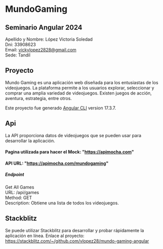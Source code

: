 # MundoGaming

## Seminario Angular 2024
Apellido y Nombre: López Victoria Soledad  
Dni: 33908623  
Email: vickylopez2828@gmail.com  
Sede: Tandil  

## Proyecto
Mundo Gaming es una aplicación web diseñada para los entusiastas de los videojuegos. La plataforma permite a los usuarios explorar, seleccionar y comprar una amplia variedad de videojuegos. Existen juegos de acción, aventura, estrategia, entre otros.

Este proyecto fue generado [Angular CLI](https://github.com/angular/angular-cli) version 17.3.7.

## Api
La API proporciona datos de videojuegos que se pueden usar para desarrollar la aplicación.  
#### Pagina utilizada para hacer el Mock: "https://apimocha.com"
#### API URL: "https://apimocha.com/mundogaming"
##### Endpoint
  Get All Games  
  URL: /api/games  
  Method: GET  
  Description: Obtiene una lista de todos los videojuegos.

## Stackblitz
Se puede utilizar Stackblitz para desarrollar y probar rápidamente la aplicación en línea. Enlace al proyecto:
https://stackblitz.com/~/github.com/vlopez28/mundo-gaming-angular




